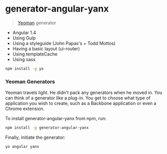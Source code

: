# generator-angular-yanx 
> [Yeoman](http://yeoman.io) generator

*  Angular 1.4
*  Using Gulp 
*  Using a styleguide (John Papas's + Todd Mottos)
*  Having a basic layout (ui-router)
*  Using templateCache
*  Using sass

```bash
npm install -g yo
```

### Yeoman Generators

Yeoman travels light. He didn't pack any generators when he moved in. You can think of a generator like a plug-in. You get to choose what type of application you wish to create, such as a Backbone application or even a Chrome extension.

To install generator-angular-yanx from npm, run:

```bash
npm install -g generator-angular-yanx
```

Finally, initiate the generator:

```bash
yo angular yanx
```
